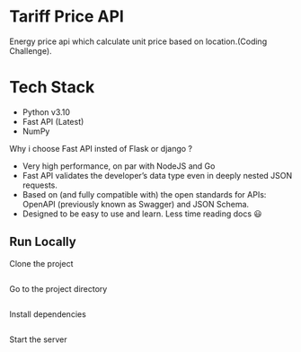 # Tariff Price API 
Energy price api which calculate unit price based on location.(Coding Challenge).

# Tech Stack 
- Python v3.10
- Fast API (Latest) 
- NumPy

Why i choose Fast API insted of Flask or django ?
-  Very high performance, on par with NodeJS and Go
-  Fast API validates the developer’s data type even in deeply nested JSON requests. 
-  Based on (and fully compatible with) the open standards for APIs: OpenAPI (previously known as Swagger) and JSON Schema.
-  Designed to be easy to use and learn. Less time reading docs 😃


## Run Locally

Clone the project

```bash
```

Go to the project directory

```bash
```

Install dependencies

```bash
```

Start the server

```bash
```


